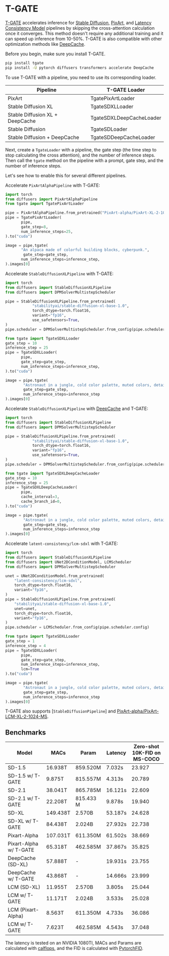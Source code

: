 # T-GATE

[T-GATE](https://github.com/HaozheLiu-ST/T-GATE/tree/main) accelerates inference for [Stable Diffusion](../api/pipelines/stable_diffusion/overview), [PixArt](../api/pipelines/pixart), and [Latency Consistency Model](../api/pipelines/latent_consistency_models.md) pipelines by skipping the cross-attention calculation once it converges. This method doesn't require any additional training and it can speed up inference from 10-50%. T-GATE is also compatible with other optimization methods like [DeepCache](./deepcache).

Before you begin, make sure you install T-GATE.

```bash
pip install tgate
pip install -U pytorch diffusers transformers accelerate DeepCache
```


To use T-GATE with a pipeline, you need to use its corresponding loader.

| Pipeline | T-GATE Loader |
|---|---|
| PixArt | TgatePixArtLoader |
| Stable Diffusion XL | TgateSDXLLoader |
| Stable Diffusion XL + DeepCache | TgateSDXLDeepCacheLoader |
| Stable Diffusion | TgateSDLoader |
| Stable Diffusion + DeepCache | TgateSDDeepCacheLoader |

Next, create a `TgateLoader` with a pipeline, the gate step (the time step to stop calculating the cross attention), and the number of inference steps. Then call the `tgate` method on the pipeline with a prompt, gate step, and the number of inference steps.

Let's see how to enable this for several different pipelines.

<hfoptions id="pipelines">
<hfoption id="PixArt">

Accelerate `PixArtAlphaPipeline` with T-GATE:

```py
import torch
from diffusers import PixArtAlphaPipeline
from tgate import TgatePixArtLoader

pipe = PixArtAlphaPipeline.from_pretrained("PixArt-alpha/PixArt-XL-2-1024-MS", torch_dtype=torch.float16)
pipe = TgatePixArtLoader(
       pipe,
       gate_step=8,
       num_inference_steps=25,
).to("cuda")

image = pipe.tgate(
       "An alpaca made of colorful building blocks, cyberpunk.",
        gate_step=gate_step,
       num_inference_steps=inference_step,
).images[0]
```
</hfoption>
<hfoption id="Stable Diffusion XL"> 

Accelerate `StableDiffusionXLPipeline` with T-GATE:

```py
import torch
from diffusers import StableDiffusionXLPipeline
from diffusers import DPMSolverMultistepScheduler

pipe = StableDiffusionXLPipeline.from_pretrained(
            "stabilityai/stable-diffusion-xl-base-1.0",
            torch_dtype=torch.float16,
            variant="fp16",
            use_safetensors=True,
)
pipe.scheduler = DPMSolverMultistepScheduler.from_config(pipe.scheduler.config)

from tgate import TgateSDXLLoader
gate_step = 10
inference_step = 25
pipe = TgateSDXLLoader(
       pipe,
       gate_step=gate_step,
       num_inference_steps=inference_step,
).to("cuda")

image = pipe.tgate(
        "Astronaut in a jungle, cold color palette, muted colors, detailed, 8k.",
        gate_step=gate_step,
        num_inference_steps=inference_step
).images[0]
```
</hfoption>
<hfoption id="StableDiffusionXL with DeepCache">

Accelerate `StableDiffusionXLPipeline` with [DeepCache](https://github.com/horseee/DeepCache) and T-GATE:

```py
import torch
from diffusers import StableDiffusionXLPipeline
from diffusers import DPMSolverMultistepScheduler

pipe = StableDiffusionXLPipeline.from_pretrained(
            "stabilityai/stable-diffusion-xl-base-1.0",
            torch_dtype=torch.float16,
            variant="fp16",
            use_safetensors=True,
)
pipe.scheduler = DPMSolverMultistepScheduler.from_config(pipe.scheduler.config)

from tgate import TgateSDXLDeepCacheLoader
gate_step = 10
inference_step = 25
pipe = TgateSDXLDeepCacheLoader(
       pipe,
       cache_interval=3,
       cache_branch_id=0,
).to("cuda")

image = pipe.tgate(
        "Astronaut in a jungle, cold color palette, muted colors, detailed, 8k.",
        gate_step=gate_step,
        num_inference_steps=inference_step
).images[0]
```
</hfoption>
<hfoption id="Latent Consistency Model">

Accelerate `latent-consistency/lcm-sdxl` with T-GATE:

```py
import torch
from diffusers import StableDiffusionXLPipeline
from diffusers import UNet2DConditionModel, LCMScheduler
from diffusers import DPMSolverMultistepScheduler

unet = UNet2DConditionModel.from_pretrained(
    "latent-consistency/lcm-sdxl",
    torch_dtype=torch.float16,
    variant="fp16",
)
pipe = StableDiffusionXLPipeline.from_pretrained(
    "stabilityai/stable-diffusion-xl-base-1.0",
    unet=unet,
    torch_dtype=torch.float16,
    variant="fp16",
)
pipe.scheduler = LCMScheduler.from_config(pipe.scheduler.config)

from tgate import TgateSDXLLoader
gate_step = 1
inference_step = 4
pipe = TgateSDXLLoader(
       pipe,
       gate_step=gate_step,
       num_inference_steps=inference_step,
       lcm=True
).to("cuda")

image = pipe.tgate(
        "Astronaut in a jungle, cold color palette, muted colors, detailed, 8k.",
        gate_step=gate_step,
        num_inference_steps=inference_step
).images[0]
```
</hfoption>
</hfoptions>

T-GATE also supports [`StableDiffusionPipeline`] and [PixArt-alpha/PixArt-LCM-XL-2-1024-MS](https://hf.co/PixArt-alpha/PixArt-LCM-XL-2-1024-MS).

## Benchmarks
| Model                 | MACs     | Param     | Latency | Zero-shot 10K-FID on MS-COCO |
|-----------------------|----------|-----------|---------|---------------------------|
| SD-1.5                | 16.938T  | 859.520M  | 7.032s  | 23.927                    |
| SD-1.5 w/ T-GATE       | 9.875T   | 815.557M  | 4.313s  | 20.789                    |
| SD-2.1                | 38.041T  | 865.785M  | 16.121s | 22.609                    |
| SD-2.1 w/ T-GATE       | 22.208T  | 815.433 M | 9.878s  | 19.940                    |
| SD-XL                 | 149.438T | 2.570B    | 53.187s | 24.628                    |
| SD-XL w/ T-GATE        | 84.438T  | 2.024B    | 27.932s | 22.738                    |
| Pixart-Alpha          | 107.031T | 611.350M  | 61.502s | 38.669                    |
| Pixart-Alpha w/ T-GATE | 65.318T  | 462.585M  | 37.867s | 35.825                    |
| DeepCache (SD-XL)     | 57.888T  | -         | 19.931s | 23.755                    |
| DeepCache w/ T-GATE    | 43.868T  | -         | 14.666s | 23.999                    |
| LCM (SD-XL)           | 11.955T  | 2.570B    | 3.805s  | 25.044                    |
| LCM w/ T-GATE          | 11.171T  | 2.024B    | 3.533s  | 25.028                    |
| LCM (Pixart-Alpha)    | 8.563T   | 611.350M  | 4.733s  | 36.086                    |
| LCM w/ T-GATE          | 7.623T   | 462.585M  | 4.543s  | 37.048                    |

The latency is tested on an NVIDIA 1080TI, MACs and Params are calculated with [calflops](https://github.com/MrYxJ/calculate-flops.pytorch), and the FID is calculated with [PytorchFID](https://github.com/mseitzer/pytorch-fid).
